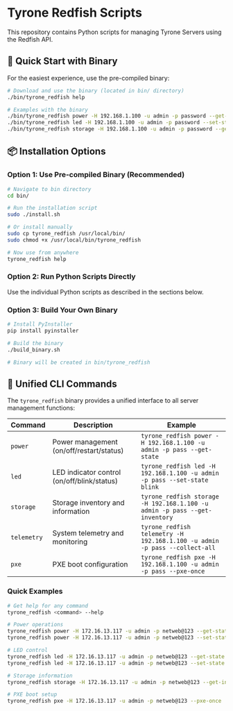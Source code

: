 # Tyrone Redfish Scripts

This repository contains Python scripts for managing Tyrone Servers using the Redfish API.

## 🚀 Quick Start with Binary

For the easiest experience, use the pre-compiled binary:

```bash
# Download and use the binary (located in bin/ directory)
./bin/tyrone_redfish help

# Examples with the binary
./bin/tyrone_redfish power -H 192.168.1.100 -u admin -p password --get-state
./bin/tyrone_redfish led -H 192.168.1.100 -u admin -p password --set-state on
./bin/tyrone_redfish storage -H 192.168.1.100 -u admin -p password --get-inventory
```

## 📦 Installation Options

### Option 1: Use Pre-compiled Binary (Recommended)
```bash
# Navigate to bin directory
cd bin/

# Run the installation script
sudo ./install.sh

# Or install manually
sudo cp tyrone_redfish /usr/local/bin/
sudo chmod +x /usr/local/bin/tyrone_redfish

# Now use from anywhere
tyrone_redfish help
```

### Option 2: Run Python Scripts Directly
Use the individual Python scripts as described in the sections below.

### Option 3: Build Your Own Binary
```bash
# Install PyInstaller
pip install pyinstaller

# Build the binary
./build_binary.sh

# Binary will be created in bin/tyrone_redfish
```

## 🔧 Unified CLI Commands

The `tyrone_redfish` binary provides a unified interface to all server management functions:

| Command | Description | Example |
|---------|-------------|---------|
| `power` | Power management (on/off/restart/status) | `tyrone_redfish power -H 192.168.1.100 -u admin -p pass --get-state` |
| `led` | LED indicator control (on/off/blink/status) | `tyrone_redfish led -H 192.168.1.100 -u admin -p pass --set-state blink` |
| `storage` | Storage inventory and information | `tyrone_redfish storage -H 192.168.1.100 -u admin -p pass --get-inventory` |
| `telemetry` | System telemetry and monitoring | `tyrone_redfish telemetry -H 192.168.1.100 -u admin -p pass --collect-all` |
| `pxe` | PXE boot configuration | `tyrone_redfish pxe -H 192.168.1.100 -u admin -p pass --pxe-once` |

### Quick Examples
```bash
# Get help for any command
tyrone_redfish <command> --help

# Power operations
tyrone_redfish power -H 172.16.13.117 -u admin -p netweb@123 --get-state
tyrone_redfish power -H 172.16.13.117 -u admin -p netweb@123 --set-state restart

# LED control
tyrone_redfish led -H 172.16.13.117 -u admin -p netweb@123 --get-state
tyrone_redfish led -H 172.16.13.117 -u admin -p netweb@123 --set-state on

# Storage information
tyrone_redfish storage -H 172.16.13.117 -u admin -p netweb@123 --get-inventory

# PXE boot setup
tyrone_redfish pxe -H 172.16.13.117 -u admin -p netweb@123 --pxe-once
```